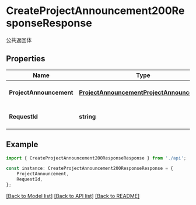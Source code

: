 # CreateProjectAnnouncement200ResponseResponse

公共返回体

## Properties

Name | Type | Description | Notes
------------ | ------------- | ------------- | -------------
**ProjectAnnouncement** | [**ProjectAnnouncementProjectAnnouncement**](ProjectAnnouncementProjectAnnouncement.md) |  | [optional] [default to undefined]
**RequestId** | **string** | 请求id | [optional] [default to 'xxxxx']

## Example

```typescript
import { CreateProjectAnnouncement200ResponseResponse } from './api';

const instance: CreateProjectAnnouncement200ResponseResponse = {
    ProjectAnnouncement,
    RequestId,
};
```

[[Back to Model list]](../README.md#documentation-for-models) [[Back to API list]](../README.md#documentation-for-api-endpoints) [[Back to README]](../README.md)
